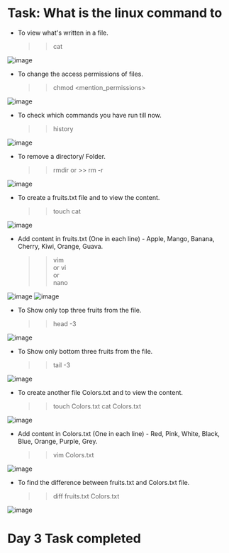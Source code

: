 
# Task: What is the linux command to

- To view what's written in a file.
  >> cat <filename>

![image](https://user-images.githubusercontent.com/117350787/226912780-a7946550-9fe6-4bcf-8fda-312b14d31642.png)

- To change the access permissions of files.
  >> chmod <mention_permissions> <filename>

![image](https://user-images.githubusercontent.com/117350787/226914142-f795f130-f325-45d1-bdcb-21535ab550db.png)

- To check which commands you have run till now.
  >> history
  
![image](https://user-images.githubusercontent.com/117350787/226914552-56fd16ed-77c9-447c-af9e-e15813b51d7b.png)

- To remove a directory/ Folder.
  >> rmdir <foldername>         or          >> rm -r <foldername>
  
![image](https://user-images.githubusercontent.com/117350787/226915311-bfbd1c87-d7a1-4e7a-b062-0cfded240616.png)

- To create a fruits.txt file and to view the content.
  >> touch <filename>
  >> cat <filename>
  
![image](https://user-images.githubusercontent.com/117350787/226916059-c33a5181-681c-4880-9033-044baa168178.png)

- Add content in fruits.txt (One in each line) - Apple, Mango, Banana, Cherry, Kiwi, Orange, Guava.
  >> vim <filename>     
  or
  >> vi <filename>      
  or      
  >> nano <filename>
  
![image](https://user-images.githubusercontent.com/117350787/226917915-c91ea3f3-6734-4c91-a2cd-095d3b785259.png)
![image](https://user-images.githubusercontent.com/117350787/226918812-49de5904-0f73-4483-9205-51fcb17d2911.png)

- To Show only top three fruits from the file.
  >> head -3 <filename>
  
![image](https://user-images.githubusercontent.com/117350787/226919026-3e87e606-c250-4478-b1ad-70ce45b3eb33.png)

- To Show only bottom three fruits from the file.
  >> tail -3 <filename>
  
![image](https://user-images.githubusercontent.com/117350787/226919298-93be2514-874a-4454-8646-48d8286b136b.png)

- To create another file Colors.txt and to view the content.
  >> touch Colors.txt
  >> cat Colors.txt
  
![image](https://user-images.githubusercontent.com/117350787/226920028-484a94b1-83df-4ba9-bae9-360f443acbb7.png)

- Add content in Colors.txt (One in each line) - Red, Pink, White, Black, Blue, Orange, Purple, Grey.
  >> vim Colors.txt
  
![image](https://user-images.githubusercontent.com/117350787/226921285-1db7b087-9b83-49f3-b5cc-c7cad8b973f0.png)

- To find the difference between fruits.txt and Colors.txt file.
  >> diff fruits.txt Colors.txt
  
![image](https://user-images.githubusercontent.com/117350787/226921996-a63b3430-7c9e-49fb-b3c1-92fa87adfd40.png)

# Day 3 Task completed
